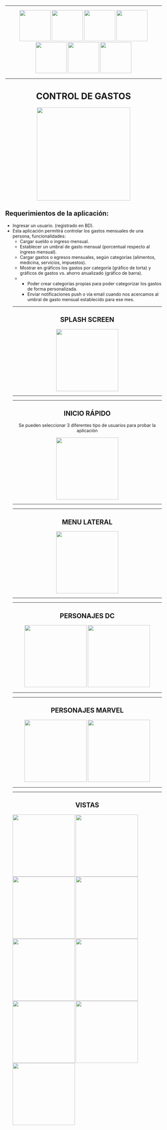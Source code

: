 <hr>
<p align="center">
<img width=100 src="https://github.com/EmmaVZ89/Control-de-Gastos-PPS/blob/main/readme/ionic.png"/>
<img width=100 src="https://github.com/EmmaVZ89/Control-de-Gastos-PPS/blob/main/readme/angular.png"/>
<img width=100 src="https://github.com/EmmaVZ89/Control-de-Gastos-PPS/blob/main/readme/ts.png"/>
<img width=100 src="https://github.com/EmmaVZ89/Control-de-Gastos-PPS/blob/main/readme/firebase.png"/>
<img width=100 src="https://github.com/EmmaVZ89/Control-de-Gastos-PPS/blob/main/readme/html.png"/>
<img width=100 src="https://github.com/EmmaVZ89/Control-de-Gastos-PPS/blob/main/readme/sass.png"/>
<img width=100 src="https://github.com/EmmaVZ89/Control-de-Gastos-PPS/blob/main/readme/chartjs.png"/>
</p>
<hr>


<h1 align="center">CONTROL DE GASTOS</h1>
<p align="center">
   <img width=300 src="https://github.com/EmmaVZ89/Control-de-Gastos-PPS/blob/main/readme/logo.png">
 </p>
 <h2>Requerimientos de la aplicación:</h2>
  <ul>
    <li>Ingresar un usuario. (registrado en BD).</li>
    <li>Esta aplicación permitirá controlar los gastos mensuales de una persona, funcionalidades:
    <ul>
    <li>Cargar sueldo o ingreso mensual.</li>
    <li>Establecer un umbral de gasto mensual (porcentual respecto al ingreso mensual).</li>
    <li>Cargar gastos o egresos mensuales, según categorías (alimentos, medicina, servicios, impuestos).</li>
    <li>Mostrar en gráficos los gastos por categoría (gráfico de torta) y gráficos de gastos vs. ahorro anualizado
(gráfico de barra).</li>
    <li>
    <ul>
    <li>Poder crear categorías propias para poder categorizar los gastos de forma personalizada.</li>
    <li>Enviar notificaciones push o vía email cuando nos acercamos al umbral de gasto mensual
establecido para ese mes.</li>
    </ul>
    </li>
    </ul>
    </li>
   
    
 
 <hr>
 <h2 align="center">SPLASH SCREEN</h2>
 <p align="center">
   <img width=200 src="https://github.com/EmmaVZ89/Juego-de-Movimiento-Kinetico-PPS/blob/main/readme/1-splash.gif">
 </p>
 <hr>
 
  <hr>
 <h2 align="center">INICIO RÁPIDO</h2>
 <p align="center">Se pueden seleccionar 3 diferentes tipo de usuarios para probar la aplicación</p>
 <p align="center">
   <img width=200 src="https://github.com/EmmaVZ89/Juego-de-Movimiento-Kinetico-PPS/blob/main/readme/2-inicio.gif">
 </p>
 <hr>
  
  <hr>
 <h2 align="center">MENU LATERAL</h2>
 <p align="center">
   <img width=200 src="https://github.com/EmmaVZ89/Juego-de-Movimiento-Kinetico-PPS/blob/main/readme/3-menu.gif">
 </p>
 <hr>
 
 <hr>
 <h2 align="center">PERSONAJES DC</h2>
 <p align="center">
   <img width=200 src="https://github.com/EmmaVZ89/Juego-de-Movimiento-Kinetico-PPS/blob/main/readme/4-dc.gif">
   <img width=200 src="https://github.com/EmmaVZ89/Juego-de-Movimiento-Kinetico-PPS/blob/main/readme/5-juego-dc.gif">
 </p>
 <hr>
 
  <hr>
 <h2 align="center">PERSONAJES MARVEL</h2>
 <p align="center">
   <img width=200 src="https://github.com/EmmaVZ89/Juego-de-Movimiento-Kinetico-PPS/blob/main/readme/6-marvel.gif">
   <img width=200 src="https://github.com/EmmaVZ89/Juego-de-Movimiento-Kinetico-PPS/blob/main/readme/7-juego-marvel.gif">
 </p>
 <hr>

 
 <hr>
 <h2 align="center">VISTAS</h2>
 <img align="left" width=200 src="https://github.com/EmmaVZ89/Juego-de-Movimiento-Kinetico-PPS/blob/main/readme/8%20inicio.png">
 <img align="left" width=200 src="https://github.com/EmmaVZ89/Juego-de-Movimiento-Kinetico-PPS/blob/main/readme/9%20principal.png">
 <img align="left" width=200 src="https://github.com/EmmaVZ89/Juego-de-Movimiento-Kinetico-PPS/blob/main/readme/10%20menu%20tabla.png">
 <img align="left" width=200 src="https://github.com/EmmaVZ89/Juego-de-Movimiento-Kinetico-PPS/blob/main/readme/11%20dc.png">
 <img align="left" width=200 src="https://github.com/EmmaVZ89/Juego-de-Movimiento-Kinetico-PPS/blob/main/readme/12%20juego%20dc.png">
 <img align="left" width=200 src="https://github.com/EmmaVZ89/Juego-de-Movimiento-Kinetico-PPS/blob/main/readme/13%20game%20over%20dc.png">
 <img align="left" width=200 src="https://github.com/EmmaVZ89/Juego-de-Movimiento-Kinetico-PPS/blob/main/readme/14%20marvel.png">
 <img align="left" width=200 src="https://github.com/EmmaVZ89/Juego-de-Movimiento-Kinetico-PPS/blob/main/readme/15%20juego%20marvel.png">
 <img align="left" width=200 src="https://github.com/EmmaVZ89/Juego-de-Movimiento-Kinetico-PPS/blob/main/readme/16%20game%20over%20marvel.png">
 
 
